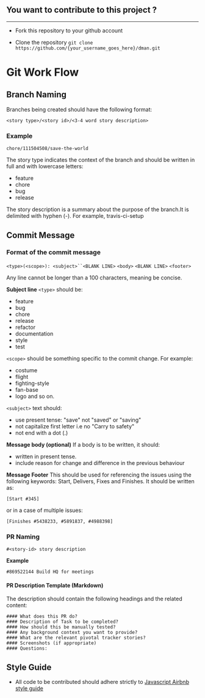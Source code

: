 ## You want to contribute to this project ?
____

* Fork this repository to your github account 

* Clone the repository 
`git clone https://github.com/{your_username_goes_here}/dman.git`


# Git Work Flow
## Branch Naming

Branches being created should have the following format:

`<story type>/<story id>/<3-4 word story description>`

### Example

`chore/111504508/save-the-world`

The story type indicates the context of the branch and should be written in full and with lowercase letters:

* feature
* chore
* bug
* release

The story description is a summary about the purpose of the branch.It is delimited with hyphen (-). For example, travis-ci-setup

## Commit Message
### Format of the commit message

`<type>(<scope>): <subject>``<BLANK LINE>`
`<body>`
`<BLANK LINE>`
`<footer>`

Any line cannot be longer than a 100 characters, meaning be concise.

**Subject line**
`<type>` should be:

* feature
* bug
* chore
* release
* refactor
* documentation
* style
* test

`<scope>` should be something specific to the commit change. For example:
* costume
* flight
* fighting-style
* fan-base
* logo and so on.

`<subject>` text should:
* use present tense: "save" not "saved" or "saving"
* not capitalize first letter i.e no "Carry to safety"
* not end with a dot (.)

**Message body (optional)** If a body is to be written, it should:
* written in present tense.
* include reason for change and difference in the previous behaviour

**Message Footer** This should be used for referencing the issues using the following keywords: Start, Delivers, Fixes and Finishes. It should be written as:

`[Start #345]`

or in a case of multiple issues:

`[Finishes #5438233, #5891837, #4988398]`

### PR Naming

`#<story-id> story description`

**Example**

`#869522144 Build HQ for meetings`

#### PR Description Template (Markdown)

The description should contain the following headings and the related content:

    #### What does this PR do?
    #### Description of Task to be completed?
    #### How should this be manually tested?
    #### Any background context you want to provide?
    #### What are the relevant pivotal tracker stories?
    #### Screenshots (if appropriate)
    #### Questions:

## Style Guide
- All code to be contributed should adhere strictly to [Javascript Airbnb style guide](https://github.com/airbnb/javascript)